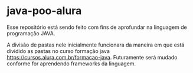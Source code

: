 # java-poo-alura
 Esse repositório está sendo feito com fins de aprofundar na linguagem de programação JAVA.

 A divisão de pastas nele inicialmente funcionara da maneira em que está dividido as pastas no curso formação java https://cursos.alura.com.br/formacao-java. Futuramente será mudado conforme for aprendendo frameworks da linguagem.
